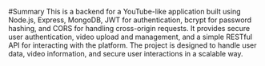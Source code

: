 #Summary
This is a backend for a YouTube-like application built using Node.js, Express, MongoDB, JWT for authentication, bcrypt for password hashing, and CORS for handling cross-origin requests. It provides secure user authentication, video upload and management, and a simple RESTful API for interacting with the platform. The project is designed to handle user data, video information, and secure user interactions in a scalable way.
